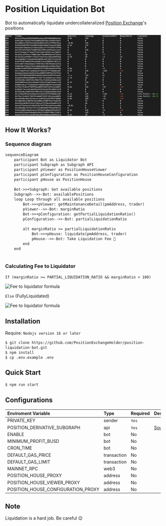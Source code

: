 # Position Liquidation Bot
Bot to automatically liquidate undercollateralized [Position Exchange](https://app.position.exchange/)'s positions

![Log](./docs/images/log.png)

## How It Works?

### Sequence diagram
```mermaid
sequenceDiagram
    participant Bot as Liquidator Bot
    participant Subgraph as Subgraph API
    participant pViewer as PositionHouseViewer
    participant pConfiguration as PositionHouseConfiguration
    participant pHouse as PositionHouse
    
    Bot->>+Subgraph: Get available positions
    Subgraph-->>-Bot: availablePositions
    loop Loop through all available positions
        Bot->>+pViewer: getMaintenanceDetail(pmAddress, trader)
        pViewer-->>-Bot: marginRatio
        Bot->>+pConfiguration: getPartialLiquidationRatio()
        pConfiguration-->>-Bot: partialLiquidationRatio

        alt marginRatio >= partialLiquidationRatio
            Bot->>+pHouse: liquidate(pmAddress, trader)
            pHouse-->>-Bot: Take Liquidation Fee 🤑
        end
    end
            
```

### Calculating Fee to Liquidator
``If (marginRatio >= PARTIAL_LIQUIDATION_RATIO && marginRatio < 100)``

![Fee to liquidator formula](https://latex.codecogs.com/svg.image?feeToLiquidator&space;=&space;\frac{positionMargin&space;&plus;&space;(100&space;-&space;liquidationFeeRatio)}{2&space;*&space;100})

``Else`` (FullyLiquidated)

![Fee to liquidator formula](https://latex.codecogs.com/svg.image?feeToLiquidator&space;=&space;\frac{\left&space;(&space;positionMargin&space;&plus;&space;manualMargin&space;\right&space;)&space;*&space;liquidationFeeRatio}{2&space;*&space;100})

## Installation
Require: ``Nodejs version 16 or later``

```
$ git clone https://github.com/PositionExchangeHolder/position-liquidation-bot.git
$ npm install
$ cp .env.example .env
```

## Quick Start
```bash
$ npm run start
```

## Configurations
| Enviroment Variable | Type | Required | Description | Default |
|:--------------------|:-----|:---------|:------------|:--------|
| PRIVATE_KEY | sender | ``Yes`` | | - |
| POSITION_DERIVATIVE_SUBGRAPH | api | ``Yes`` | [Source](https://github.com/PositionExchangeHolder/position-exchange-subgraph/tree/main/subgraphs/derivatives) | https://api.thegraph.com/subgraphs/name/gafranslotteria/derivatives |
| ENABLE | bot | No | | false |
| MINIMUM_PROFIT_BUSD | bot | No | | 1 |
| CRON_TIME | bot | No | | */5 * * * * |
| DEFAULT_GAS_PRICE | transaction | No | | 5 (Gwei) |
| DEFAULT_GAS_LIMIT | transaction | No | | 400_000 |
| MAINNET_RPC | web3 | No | | https://bsc-dataseed.binance.org/ |
| POSITION_HOUSE_PROXY | address | No | | 0xf495d56a70585c729c822b0a6050c5ccc38d33fa |
| POSITION_HOUSE_VIEWER_PROXY | address | No | | 0x2842AFF5708AFa3E3199Cf508e2DA9Ba8Afcbff3 |
| POSITION_HOUSE_CONFIGURATION_PROXY | address | No | | 0x460f4aab09f2f3802d1a988935589fc1d5f64b14 |

## Note
Liquidation is a hard job. Be careful 😉
